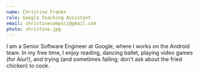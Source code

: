 ```yaml
---
name: Christine Franks
role: Google Teaching Assistant
email: christinecompsci@gmail.com
photo: christine.jpg
---
```


I am a Senior Software Engineer at Google, where I works on the Android team. In my free time, I enjoy reading, dancing ballet, playing video games (for Aiur!), and trying (and sometimes failing; don't ask about the fried chicken) to cook.
